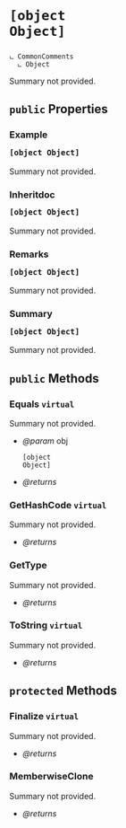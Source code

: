 # <code><p title="undefined">[object Object]</p></code>

```
ட CommonComments
  ட Object
```

Summary not provided.

## `public` Properties

### Example <code><p title="undefined">[object Object]</p></code>

Summary not provided.

### Inheritdoc <code><p title="undefined">[object Object]</p></code>

Summary not provided.

### Remarks <code><p title="undefined">[object Object]</p></code>

Summary not provided.

### Summary <code><p title="undefined">[object Object]</p></code>

Summary not provided.



## `public` Methods

### Equals `virtual`

Summary not provided.

- *@param* obj <code><p title="undefined">[object Object]</p></code>

- *@returns* 

### GetHashCode `virtual`

Summary not provided.

- *@returns* 

### GetType

Summary not provided.

- *@returns* 

### ToString `virtual`

Summary not provided.

- *@returns* 

## `protected` Methods

### Finalize `virtual`

Summary not provided.

- *@returns* 

### MemberwiseClone

Summary not provided.

- *@returns* 